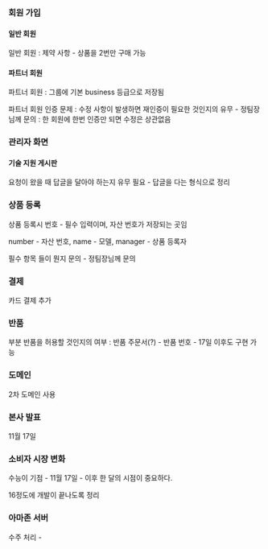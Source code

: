 ### 회원 가입

#### 일반 회원

일반 회원 : 제약 사항 - 상품을 2번만 구매 가능

#### 파트너 회원

파트너 회원 : 그룹에 기본 business 등급으로 저장됨

파트너 회원 인증 문제 : 수정 사항이 발생하면 재인증이 필요한 것인지의 유무 - 정팀장님께 문의 : 한 회원에 한번 인증만 되면 수정은 상관없음

### 관리자 화면

#### 기술 지원 게시판

요청이 왔을 때 답글을 달아야 하는지 유무 필요 - 답글을 다는 형식으로 정리

### 상품 등록

상품 등록시 번호 - 필수 입력이며, 자산 번호가 저장되는 곳임

number - 자산 번호, name - 모델, manager - 상품 등록자

필수 항목 들이 뭔지 문의 - 정팀장님께 문의

### 결제

카드 결제 추가

### 반품

부분 반품을 허용할 것인지의 여부 : 반품 주문서(?) - 반품 번호 - 17일 이후도 구현 가능

### 도메인

2차 도메인 사용

### 본사 발표

11월 17일 

### 소비자 시장 변화

수능이 기점 - 11월 17일 - 이후 한 달의 시점이 중요하다.

16정도에 개발이 끝나도록 정리

### 아마존 서버

수주 처리 - 
